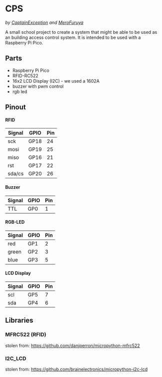 # CPS

_by [CaptainException](https://github.com/CaptainException) and [MeroFuruya](https://github.com/MeroFuruya)_


A small school project to create a system that might be able to be used as an building access control system.
It is intended to be used with a Raspberry Pi Pico.

## Parts

- Raspberry Pi Pico
- RFID-RC522
- 16x2 LCD Display (I2C) - we used a 1602A
- buzzer with pwm control
- rgb led

## Pinout

#### RFID

| Signal | GPIO | Pin |
| ------ | ---- | --- |
| sck    | GP18 | 24  |
| mosi   | GP19 | 25  |
| miso   | GP16 | 21  |
| rst    | GP17 | 22  |
| sda/cs | GP20 | 26  |

#### Buzzer

| Signal | GPIO | Pin |
| ------ | ---- | --- |
| TTL    | GP0  | 1   |

#### RGB-LED

| Signal | GPIO | Pin |
| ------ | ---- | --- |
| red    | GP1  | 2   |
| green  | GP2  | 3   |
| blue   | GP3  | 5   |

#### LCD Display

| Signal | GPIO | Pin |
| ------ | ---- | --- |
| scl    | GP5  | 7   |
| sda    | GP4  | 6   |

## Libraries

### MFRC522 (RFID)

stolen from: https://github.com/danjperron/micropython-mfrc522

### I2C_LCD

stolen from: https://github.com/brainelectronics/micropython-i2c-lcd

## 